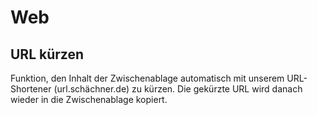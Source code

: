 # Web

## URL kürzen
Funktion, den Inhalt der Zwischenablage automatisch mit unserem URL-Shortener (url.schächner.de) zu kürzen. Die gekürzte URL wird danach wieder in die Zwischenablage kopiert.
